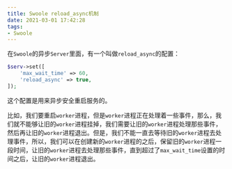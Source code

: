 ```yaml
---
title: Swoole reload_async机制
date: 2021-03-01 17:42:28
tags:
- Swoole
---
```


在`Swoole`的异步`Server`里面，有一个叫做`reload_async`的配置：

```php
$serv->set([
    'max_wait_time' => 60,
    'reload_async' => true,
]);
```

这个配置是用来异步安全重启服务的。

比如，我们要重启`worker`进程，但是`worker`进程正在处理着一些事件，那么，我们就不能够让旧的`worker`进程挂掉，我们需要让旧的`worker`进程处理那些事件，然后再让旧的`worker`进程退出。但是，我们不能一直去等待旧的`worker`进程去处理事件，所以，我们可以在创建新的`worker`进程的之后，保留旧的`worker`进程一段时间，让旧的`worker`进程去处理那些事件，直到超过了`max_wait_time`设置的时间之后，让旧的`worker`进程退出。
